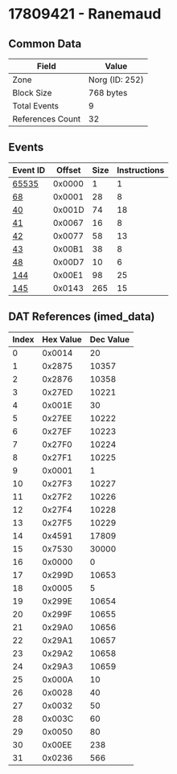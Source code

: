 # 17809421 - Ranemaud

## Common Data

| Field            | Value          |
|------------------|----------------|
| Zone             | Norg (ID: 252) |
| Block Size       | 768 bytes      |
| Total Events     | 9              |
| References Count | 32             |

## Events

| Event ID            | Offset   |   Size |   Instructions |
|---------------------|----------|--------|----------------|
| [65535](./65535.md) | 0x0000   |      1 |              1 |
| [68](./68.md)       | 0x0001   |     28 |              8 |
| [40](./40.md)       | 0x001D   |     74 |             18 |
| [41](./41.md)       | 0x0067   |     16 |              8 |
| [42](./42.md)       | 0x0077   |     58 |             13 |
| [43](./43.md)       | 0x00B1   |     38 |              8 |
| [48](./48.md)       | 0x00D7   |     10 |              6 |
| [144](./144.md)     | 0x00E1   |     98 |             25 |
| [145](./145.md)     | 0x0143   |    265 |             15 |

## DAT References (imed_data)

|   Index | Hex Value   |   Dec Value |
|---------|-------------|-------------|
|       0 | 0x0014      |          20 |
|       1 | 0x2875      |       10357 |
|       2 | 0x2876      |       10358 |
|       3 | 0x27ED      |       10221 |
|       4 | 0x001E      |          30 |
|       5 | 0x27EE      |       10222 |
|       6 | 0x27EF      |       10223 |
|       7 | 0x27F0      |       10224 |
|       8 | 0x27F1      |       10225 |
|       9 | 0x0001      |           1 |
|      10 | 0x27F3      |       10227 |
|      11 | 0x27F2      |       10226 |
|      12 | 0x27F4      |       10228 |
|      13 | 0x27F5      |       10229 |
|      14 | 0x4591      |       17809 |
|      15 | 0x7530      |       30000 |
|      16 | 0x0000      |           0 |
|      17 | 0x299D      |       10653 |
|      18 | 0x0005      |           5 |
|      19 | 0x299E      |       10654 |
|      20 | 0x299F      |       10655 |
|      21 | 0x29A0      |       10656 |
|      22 | 0x29A1      |       10657 |
|      23 | 0x29A2      |       10658 |
|      24 | 0x29A3      |       10659 |
|      25 | 0x000A      |          10 |
|      26 | 0x0028      |          40 |
|      27 | 0x0032      |          50 |
|      28 | 0x003C      |          60 |
|      29 | 0x0050      |          80 |
|      30 | 0x00EE      |         238 |
|      31 | 0x0236      |         566 |

